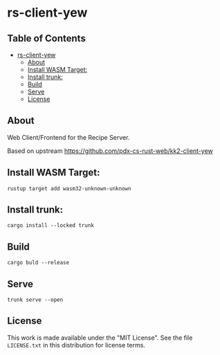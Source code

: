 # rs-client-yew

## Table of Contents

- [rs-client-yew](#rs-client-yew)
  - [About](#about)
  - [Install WASM Target:](#install-wasm-target:)
  - [Install trunk:](#install-trunk:)
  - [Build](#build)
  - [Serve](#serve)
  - [License](#license)

## About

Web Client/Frontend for the Recipe Server.

Based on upstream https://github.com/pdx-cs-rust-web/kk2-client-yew

## Install WASM Target:
```
rustup target add wasm32-unknown-unknown
```

## Install trunk:
```
cargo install --locked trunk
```
## Build
```
cargo buld --release
```

## Serve
```
trunk serve --open
```

## License

This work is made available under the "MIT License". See the file `LICENSE.txt` in this distribution for license terms.
